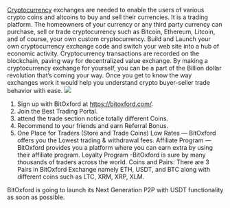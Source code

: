 [Cryptocurrency](https://bitoxford.com/) exchanges are needed to enable the users of various crypto coins and altcoins to buy and sell their currencies. It is a trading platform. The homeowners of your currency or any third party currency can purchase, sell or trade cryptocurrency such as Bitcoin, Ethereum, Litcoin, and of course, your own custom cryptocurrency.
Build and Launch your own cryptocurrency exchange code and switch your web site into a hub of economic activity. Cryptocurrency transactions are recorded on the blockchain, paving way for decentralized value exchange. By making a cryptocurrency exchange for yourself, you can be a part of the Billion dollar revolution that’s coming your way. Once you get to know the way exchanges work it would help you understand crypto buyer-seller trade behavior with ease.
![](https://images.viblo.asia/61fac70e-28c1-487c-9af7-cbf441c9ae64.jpg)
1. Sign up with BitOxford at https://bitoxford.com/.
2. Join the Best Trading Portal.
3. attend the trade section notice totally different Coins.
4. Recommend to your friends and earn Referral Bonus.
5. One Place for Traders (Store and Trade Coins)
Low Rates — BitOxford offers you the Lowest trading & withdrawal fees.
Affiliate Program — BitOxford provides you a platform where you can earn extra by using their affiliate program.
Loyalty Program -BitOxford is sure by many thousands of traders across the world.
Coins and Pairs:
There are 3 Pairs in BitOxford Exchange namely ETH, USDT, and BTC along with different coins such as LTC, XRM, XRP, XLM.

BitOxford is going to launch its Next Generation P2P with USDT functionality as soon as possible.
